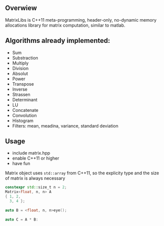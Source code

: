 ## Overwiew
MatrixLibs is C++11 meta-programming, header-only, no-dynamic memory allocations library for matrix computation, similar to matlab.


## Algorithms already implemented:
* Sum
* Substraction
* Multiply
* Division
* Absolut
* Power
* Transpose
* Inverse
* Strassen
* Determinant
* LU
* Concatenate
* Convolution
* Histogram
* Filters: mean, meadina, variance, standard deviation


## Usage
* include matrix.hpp
* enable C++11 or higher
* have fun

Matrix object uses `std::array` from C++11, so the explicity type and the size of matrix is always necessary
```C++
constexpr std::size_t n = 2;
Matrix<float, n, n> A
{ 1, 2, 
  3, 4 };
  
auto B = <float, n, n>eye();
  
auto C = A * B:
```

